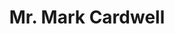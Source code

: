 ---
layout: page
title: Mr. Mark Cardwell
staff-pic: instructional/Mr. Mark Cardwell.jpg
email: MCardwell@kamsc.k12.mi.us
---